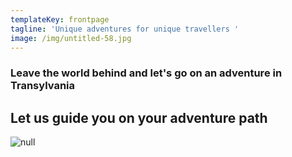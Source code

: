 ```yaml
---
templateKey: frontpage
tagline: 'Unique adventures for unique travellers '
image: /img/untitled-58.jpg
---
```

### Leave the world behind and let's go on an adventure in Transylvania

## Let us guide you on your adventure path

![null](/img/my-post-7-.png)
